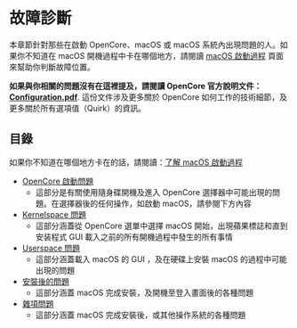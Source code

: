 # 故障診斷

本章節針對那些在啟動 OpenCore、macOS 或 macOS 系統內出現問題的人。如果你不知道在 macOS 開機過程中卡在哪個地方，請閱讀 [macOS 啟動過程](../troubleshooting/boot.md) 頁面來幫助你判斷故障位置。

**如果與你相關的問題沒有在這裡提及，請閱讀 OpenCore 官方說明文件：[Configuration.pdf](https://github.com/acidanthera/OpenCorePkg/blob/master/Docs/Configuration.pdf)**. 這份文件涉及更多關於 OpenCore 如何工作的技術細節，及更多關於所有選項值（Quirk）的資訊。

## 目錄

如果你不知道在哪個地方卡在的話，請閱讀：[了解 macOS 啟動過程](../troubleshooting/boot.md)

* [OpenCore 啟動問題](./extended/opencore-issues.md)
  * 這部分是有關使用隨身碟開機及進入 OpenCore 選擇器中可能出現的問題。在選擇器後的任何操作，如啟動 macOS，請參閱下方內容
* [Kernelspace 問題](./extended/kernel-issues.md)
  * 這部分涵蓋從 OpenCore 選單中選擇 macOS 開始，出現蘋果標誌和直到安装程式 GUI 載入之前的所有開機過程中發生的所有事情
* [Userspace 問題](./extended/userspace-issues.md)
  * 這部分涵蓋載入 macOS 的 GUI ，及在硬碟上安裝 macOS 的過程中可能出現的問題
* [安裝後的問題](./extended/post-issues.md)
  * 這部分涵蓋 macOS 完成安裝，及開機至登入畫面後的各種問題
* [雜項問題](./extended/misc-issues.md)
  * 這部分涵蓋 macOS 完成安裝後，或其他操作系統的各種問題
